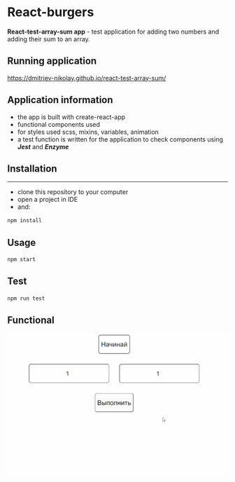 # React-burgers

**React-test-array-sum app** - test application for adding two numbers and adding their sum to an array.

## Running application

https://dmitriev-nikolay.github.io/react-test-array-sum/

## Application information

+ the app is built with create-react-app
+ functional components used
+ for styles used scss, mixins, variables, animation
+ a test function is written for the application to check components using ___**Jest**___ and ___**Enzyme**___

## Installation
___
+ clone this repository to your computer
+ open a project in IDE
+ and:

```javascript
npm install
```

## Usage

```javascript
npm start
```

## Test

```javascript
npm run test
```

## Functional

![app](./src/assets/screens/array-test.gif)